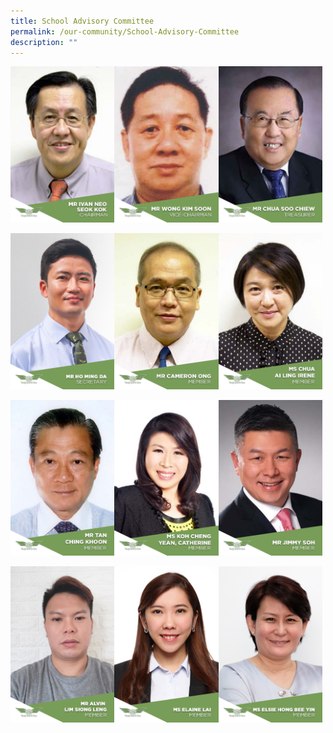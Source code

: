 ```yaml
---
title: School Advisory Committee
permalink: /our-community/School-Advisory-Committee
description: ""
---
```

<img src="/images/IVAN%20NEO%20CHAIRMAN.jpeg" 
     style="width:33%;float:left"><img src="/images/WONG%20KIM%20SOON%20VICE%20CHAIR.jpeg" 
     style="width:33%;float:left"><img src="/images/CHUA%20SOO%20CHIEW%20TREASURER.jpeg" 
     style="width:33%">
		 
<img src="/images/mr%20ho%20ming%20da%20secretary.jpeg" 
     style="width:33%;float:left"><img src="/images/CAMERON%20ONG.jpeg" 
     style="width:33%;float:left"><img src="/images/CHUA%20AI%20LING.jpeg" 
     style="width:33%">
		 
<img src="/images/MR%20TAN%20CHING%20KHOON.jpeg" 
     style="width:33%;float:left"><img src="/images/KOH%20CHENG%20YEAN.jpeg" 
     style="width:33%;float:left"><img src="/images/JIMMY.jpeg" 
     style="width:33%">
		 
<img src="/images/alvin.jpeg" 
     style="width:33%;float:left"><img src="/images/elaine.jpeg" 
     style="width:33%;float:left"><img src="/images/elsie.jpeg" 
     style="width:33%">